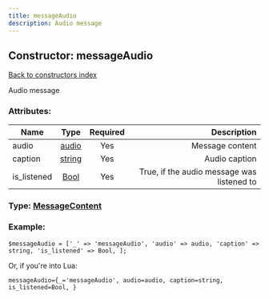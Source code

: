 ```yaml
---
title: messageAudio
description: Audio message
---
```

## Constructor: messageAudio  
[Back to constructors index](index.md)



Audio message

### Attributes:

| Name     |    Type       | Required | Description |
|----------|:-------------:|:--------:|------------:|
|audio|[audio](../types/audio.md) | Yes|Message content|
|caption|[string](../types/string.md) | Yes|Audio caption|
|is\_listened|[Bool](../types/Bool.md) | Yes|True, if the audio message was listened to|



### Type: [MessageContent](../types/MessageContent.md)


### Example:

```
$messageAudio = ['_' => 'messageAudio', 'audio' => audio, 'caption' => string, 'is_listened' => Bool, ];
```  

Or, if you're into Lua:  


```
messageAudio={_='messageAudio', audio=audio, caption=string, is_listened=Bool, }

```


